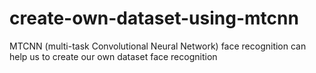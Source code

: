 # create-own-dataset-using-mtcnn
MTCNN (multi-task Convolutional Neural Network) face recognition can help us to create our own dataset face recognition
